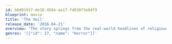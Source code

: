 ```yaml
---
id: b8d81937-de18-4584-aa17-fd038f3e84f9
blueprint: movie
title: 'The Veil'
release_date: '2016-04-21'
overview: "The story springs from the real-world headlines of religious cults and mass suicides. With Veil, it begins 30 years ago, when members of a religious cult known as Heaven's Veil take their own lives. The truth behind what really happened remains buried deep in the memory of the sole survivor, a five-year-old girl, who returns to the compound with a documentary crew as an adult. They soon discover something that is far more terrifying than anything they could have imagined."
genres: '[{"id": 27, "name": "Horror"}]'
---
```

